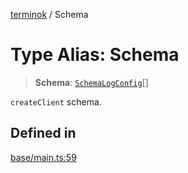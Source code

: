 [terminok](../README.md) / Schema

# Type Alias: Schema

> **Schema**: [`SchemaLogConfig`](SchemaLogConfig.md)[]

`createClient` schema.

## Defined in

[base/main.ts:59](https://github.com/alpheustangs/terminok.js/blob/7461d553f32c23ceb880b8aec4d89b0bfe7368bb/package/src/base/main.ts#L59)
